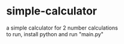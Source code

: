 # simple-calculator
a simple calculator for 2 number calculations\
to run, install python and run "main.py"
